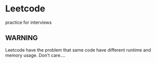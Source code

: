# Leetcode
practice for interviews
## WARNING
Leetcode have the problem that same code have different runtime and memory usage.
Don't care....
